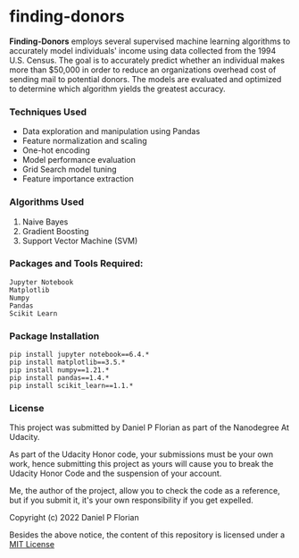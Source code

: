 # finding-donors

**Finding-Donors** employs several supervised machine learning algorithms to
accurately model individuals' income using data collected from the 1994 U.S.
Census. The goal is to accurately predict whether an individual makes more than
$50,000 in order to reduce an organizations overhead cost of sending mail to
potential donors. The models are evaluated and optimized to determine which
algorithm yields the greatest accuracy.

### Techniques Used

- Data exploration and manipulation using Pandas
- Feature normalization and scaling
- One-hot encoding
- Model performance evaluation
- Grid Search model tuning
- Feature importance extraction

### Algorithms Used

1. Naive Bayes
2. Gradient Boosting
3. Support Vector Machine (SVM)

### Packages and Tools Required:
```
Jupyter Notebook
Matplotlib
Numpy
Pandas
Scikit Learn
```
### Package Installation
```
pip install jupyter notebook==6.4.*
pip install matplotlib==3.5.*
pip install numpy==1.21.*
pip install pandas==1.4.*
pip install scikit_learn==1.1.*
```
### License

This project was submitted by Daniel P Florian as part of the Nanodegree At Udacity.

As part of the Udacity Honor code, your submissions must be your own work, hence
submitting this project as yours will cause you to break the Udacity Honor Code
and the suspension of your account.

Me, the author of the project, allow you to check the code as a reference, but if
you submit it, it's your own responsibility if you get expelled.

Copyright (c) 2022 Daniel P Florian

Besides the above notice, the content of this repository is licensed under a
[MIT License](https://opensource.org/licenses/MIT)
